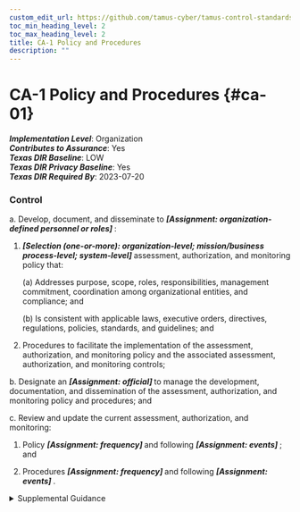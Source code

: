 ```yaml
---
custom_edit_url: https://github.com/tamus-cyber/tamus-control-standards/tree/main/content/tamus.edu/TAMUS_profile.yaml
toc_min_heading_level: 2
toc_max_heading_level: 2
title: CA-1 Policy and Procedures
description: ""
---
```


# CA-1 Policy and Procedures {#ca-01}

_**Implementation Level**_: Organization\
_**Contributes to Assurance**_: Yes\
_**Texas DIR Baseline**_: LOW\
_**Texas DIR Privacy Baseline**_: Yes\
_**Texas DIR Required By**_: 2023-07-20

### Control



a. Develop, document, and disseminate to <strong title="ca-1_prm_1"> <em>[Assignment: organization-defined personnel or roles]</em> </strong>:

1. <strong title="ca-01_odp.03"> <em>[Selection (one-or-more): organization-level; mission/business process-level; system-level]</em> </strong> assessment, authorization, and monitoring policy that:

    (a) Addresses purpose, scope, roles, responsibilities, management commitment, coordination among organizational entities, and compliance; and

    (b) Is consistent with applicable laws, executive orders, directives, regulations, policies, standards, and guidelines; and

2. Procedures to facilitate the implementation of the assessment, authorization, and monitoring policy and the associated assessment, authorization, and monitoring controls;

b. Designate an <strong title="ca-01_odp.04"> <em>[Assignment: official]</em> </strong> to manage the development, documentation, and dissemination of the assessment, authorization, and monitoring policy and procedures; and

c. Review and update the current assessment, authorization, and monitoring:

1. Policy <strong title="ca-01_odp.05"> <em>[Assignment: frequency]</em> </strong> and following <strong title="ca-01_odp.06"> <em>[Assignment: events]</em> </strong> ; and

2. Procedures <strong title="ca-01_odp.07"> <em>[Assignment: frequency]</em> </strong> and following <strong title="ca-01_odp.08"> <em>[Assignment: events]</em> </strong>.


<details><summary>Supplemental Guidance</summary>Assessment, authorization, and monitoring policy and procedures address the controls in the CA family that are implemented within systems and organizations. The risk management strategy is an important factor in establishing such policies and procedures. Policies and procedures contribute to security and privacy assurance. Therefore, it is important that security and privacy programs collaborate on the development of assessment, authorization, and monitoring policy and procedures. Security and privacy program policies and procedures at the organization level are preferable, in general, and may obviate the need for mission- or system-specific policies and procedures. The policy can be included as part of the general security and privacy policy or be represented by multiple policies that reflect the complex nature of organizations. Procedures can be established for security and privacy programs, for mission or business processes, and for systems, if needed. Procedures describe how the policies or controls are implemented and can be directed at the individual or role that is the object of the procedure. Procedures can be documented in system security and privacy plans or in one or more separate documents. Events that may precipitate an update to assessment, authorization, and monitoring policy and procedures include assessment or audit findings, security incidents or breaches, or changes in applicable laws, executive orders, directives, regulations, policies, standards, and guidelines. Simply restating controls does not constitute an organizational policy or procedure.</details>
